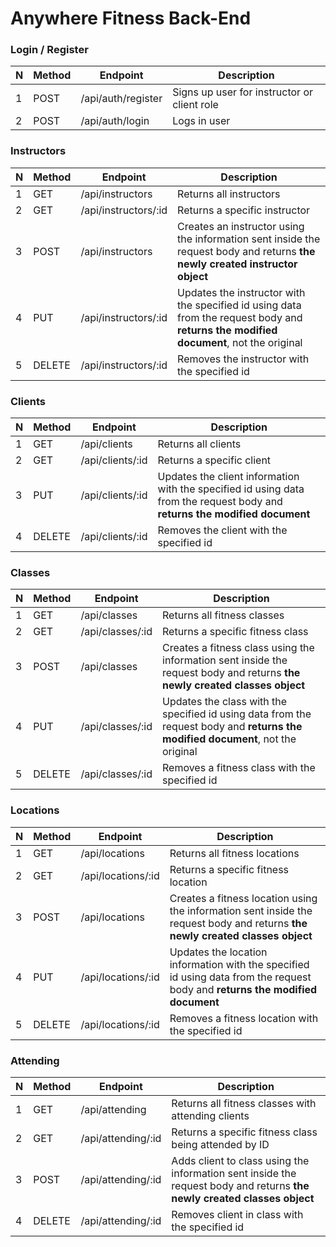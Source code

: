 # Anywhere Fitness Back-End

### Login / Register

| N | Method | Endpoint                | Description                                                                                                                             
| - | ------ | ----------------------- | ---------------------------------------------------------------------------------------------------------------------------------------- 
| 1 | POST   | /api/auth/register      | Signs up user for instructor or client role                                                                                             
| 2 | POST   | /api/auth/login         | Logs in user                                                                                                                           


### Instructors

| N | Method | Endpoint                | Description                                                                                                                             
| - | ------ | ----------------------- | ---------------------------------------------------------------------------------------------------------------------------------------- 
| 1 | GET    | /api/instructors        | Returns all instructors                                                                                                                 
| 2 | GET    | /api/instructors/:id    | Returns a specific instructor                                                                                                           
| 3 | POST   | /api/instructors        | Creates an instructor using the information sent inside the request body and returns **the newly created instructor object**             
| 4 | PUT    | /api/instructors/:id    | Updates the instructor with the specified id using data from the request body and **returns the modified document**, not the original   
| 5 | DELETE | /api/instructors/:id    | Removes the instructor with the specified id                                                                                           


### Clients

| N | Method | Endpoint                | Description                                                                                                                             
| - | ------ | ----------------------- | ---------------------------------------------------------------------------------------------------------------------------------------- 
| 1 | GET    | /api/clients            | Returns all clients                                                                                                                     
| 2 | GET    | /api/clients/:id        | Returns a specific client                                                                                                               
| 3 | PUT    | /api/clients/:id        | Updates the client information with the specified id using data from the request body and **returns the modified document**             
| 4 | DELETE | /api/clients/:id        | Removes the client with the specified id                                                                                               


### Classes

| N | Method | Endpoint                | Description                                                                                                                             
| - | ------ | ----------------------- | ---------------------------------------------------------------------------------------------------------------------------------------- 
| 1 | GET    | /api/classes            | Returns all fitness classes                                                                                                            
| 2 | GET    | /api/classes/:id        | Returns a specific fitness class                                                                                                       
| 3 | POST   | /api/classes            | Creates a fitness class using the information sent inside the request body and returns **the newly created classes object**             
| 4 | PUT    | /api/classes/:id        | Updates the class with the specified id using data from the request body and **returns the modified document**, not the original        
| 5 | DELETE | /api/classes/:id        | Removes a fitness class with the specified id       


### Locations

| N | Method | Endpoint                | Description                                                                                                                             
| - | ------ | ----------------------- | ---------------------------------------------------------------------------------------------------------------------------------------- 
| 1 | GET    | /api/locations          | Returns all fitness locations                                                                                                         
| 2 | GET    | /api/locations/:id      | Returns a specific fitness location                                                                                                   
| 3 | POST   | /api/locations          | Creates a fitness location using the information sent inside the request body and returns **the newly created classes object**         
| 4 | PUT    | /api/locations/:id      | Updates the location information with the specified id using data from the request body and **returns the modified document**      
| 5 | DELETE | /api/locations/:id      | Removes a fitness location with the specified id       


### Attending

| N | Method | Endpoint                | Description                                                                                                                             
| - | ------ | ----------------------- | ---------------------------------------------------------------------------------------------------------------------------------------- 
| 1 | GET    | /api/attending          | Returns all fitness classes with attending clients         
| 2 | GET    | /api/attending/:id      | Returns a specific fitness class being attended by ID          
| 3 | POST   | /api/attending/:id      | Adds client to class using the information sent inside the request body and returns **the newly created classes object**     
| 4 | DELETE | /api/attending/:id      | Removes client in class with the specified id       
